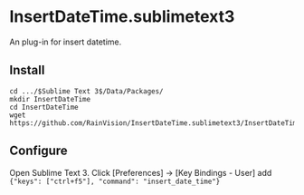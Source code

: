 # InsertDateTime.sublimetext3
An plug-in for insert datetime. 

## Install
```
cd .../$Sublime Text 3$/Data/Packages/
mkdir InsertDateTime
cd InsertDateTime
wget https://github.com/RainVision/InsertDateTime.sublimetext3/InsertDateTime.py
```
## Configure
Open Sublime Text 3.
Click [Preferences] -> [Key Bindings - User]
add `{"keys": ["ctrl+f5"], "command": "insert_date_time"}`
